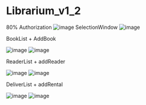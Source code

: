 # Librarium_v1_2
80%
Authorization
![image](https://user-images.githubusercontent.com/81914287/160207763-32f31543-d04d-413a-bb0f-6849b7e0e50b.png)
SelectionWindow
![image](https://user-images.githubusercontent.com/81914287/160207795-e9030feb-d5e4-411d-83ac-7d486f0f50e2.png)

BookList + AddBook

![image](https://user-images.githubusercontent.com/81914287/160207829-fa6914d5-93ee-4b3f-9345-faf898dc49bc.png)
![image](https://user-images.githubusercontent.com/81914287/160207872-473da36b-f434-458f-a7bb-e96de545dedd.png)

ReaderList + addReader

![image](https://user-images.githubusercontent.com/81914287/160207911-eaacc3d1-0fba-4b42-8782-c5a0b72d010b.png)
![image](https://user-images.githubusercontent.com/81914287/160207939-68ecd3f2-19c8-4ac1-8870-a10bf72373dc.png)

DeliverList + addRental

![image](https://user-images.githubusercontent.com/81914287/160207959-d20530c0-c915-44ee-b31a-5fcfbf43bef7.png)
![image](https://user-images.githubusercontent.com/81914287/160207981-9c789886-3b86-42e9-93cc-8281bd41aef0.png)
